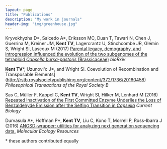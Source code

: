 ```yaml
---
layout: page
title: "Publications"
description: "My work in journals"
header-img: "img/greenhouse.jpg"
---
```


Kryvokhyzha D\*, Salcedo A\*, Eriksson MC, Duan T, Tawari N, Chen J, Guerrina M, Kreiner JM, __Kent TV__, Lagercrantz U, Stinchcombe JR, Glémin S, Wright SI,  Lascoux M (2017) [Parental legacy, demography, and introgression influenced the evolution of the two subgenomes of the tetraploid _Capsella bursa-pastoris_ (Brassicaceae)](https://doi.org/10.1101/234096) _bioRxiv_

__Kent TV__\*, Uzunovi\'c J\*, and Wright SI. Coevolution of Recombination and Transposable Elements](http://rstb.royalsocietypublishing.org/content/372/1736/20160458) _Philosophical Transactions of the Royal Society B_


Sas C, Müller F, Kappel C, __Kent TV__, Wright SI, Hilker M, Lenhard M (2016) [Repeated Inactivation of the First Committed Enzyme Underlies the Loss of Benzaldehyde Emission after the Selfing Transition in _Capsella_](http://www.cell.com/current-biology/pdf/S0960-9822(16)31211-8.pdf) _Current Biology_


Durvasula A\*, Hoffman P\*, __Kent TV__, Liu C, Kono T, Morrell P, Ross-Ibarra J (2016) [ANGSD-wrapper: utilities for analyzing next generation sequencing data.](https://paperpile.com/view/5070986b-1d9d-070d-ab30-90da2a40f357) _Molecular Ecology Resources_


\* these authors contributed equally
